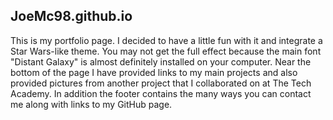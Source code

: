 <h2>JoeMc98.github.io</h2>
<p>
This is my portfolio page. I decided to have a little fun with it and integrate a Star Wars-like theme. 
You may not get the full effect because the main font "Distant Galaxy" is almost definitely installed on your computer.
Near the bottom of the page I have provided links to my main projects and also provided pictures from another project that I 
collaborated on at The Tech Academy. In addition the footer contains the many ways you can contact me along with links to my GitHub page.
</p>
